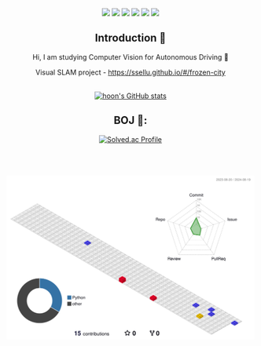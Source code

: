 <!--![header](https://capsule-render.vercel.app/api?type=waving&color=gradient&customColorList=28&height=300&section=header&text=Welcome%20Hoon's%20github&fontSize=70&animation=twinkling)-->



</div>
<br/><br/>


<div align="center">
	<img src="https://img.shields.io/badge/C++-00599C?style=flat&logo=Cplusplus&logoColor=white" />
	<img src="https://img.shields.io/badge/C-A8B9CC?style=flat&logo=C&logoColor=white" />
	<img src="https://img.shields.io/badge/Python-3776AB?style=flat&logo=Python&logoColor=white" />
	<img src="https://img.shields.io/badge/TensorFlow-FF6F00?style=flat&logo=TensorFlow&logoColor=white" />
	<img src="https://img.shields.io/badge/PyTorch-EE4C2C?style=flat&logo=PyTorch&logoColor=white" />
	<img src="https://img.shields.io/badge/ROS-22314E?style=flat&logo=ros&logoColor=white"/>


## Introduction :raised_hands:
Hi, I am studying Computer Vision for Autonomous Driving :car:

Visual SLAM project - https://ssellu.github.io/#/frozen-city
<br/><br/>



<div align="center">

[![hoon's GitHub stats](https://github-readme-stats.vercel.app/api?username=yhoons&hide_title=true&show_icons=true&include_all_commits=true&disable_animations=true&theme=vue)](https://github.com/anuraghazra/github-readme-stats)
</div>



## BOJ 📖: 
</a>

[![Solved.ac Profile](http://mazassumnida.wtf/api/generate_badge?boj=dudgns0407)](https://solved.ac/dudgns0407)<br/>
<br/><br/><br/>


![](./profile-3d-contrib/profile-gitblock.svg)

